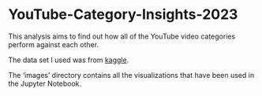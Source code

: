 # YouTube-Category-Insights-2023

This analysis aims to find out how all of the YouTube video categories perform against each other. 

The data set I used was from [kaggle](https://www.kaggle.com/datasets/nelgiriyewithana/global-youtube-statistics-2023).

The ‘images’ directory contains all the visualizations that have been used in the Jupyter Notebook.
